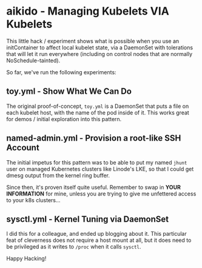 aikido - Managing Kubelets VIA Kubelets
=======================================

This little hack / experiment shows what is possible when you use
an initContainer to affect local kubelet state, via a DaemonSet
with tolerations that will let it run everywhere (including on
control nodes that are normally NoSchedule-tainted).

So far, we've run the following experiments:

toy.yml - Show What We Can Do
-----------------------------

The original proof-of-concept, `toy.yml` is a DaemonSet that puts
a file on each kubelet host, with the name of the pod inside of
it.  This works great for demos / initial exploration into this
pattern.

named-admin.yml - Provision a root-like SSH Account
---------------------------------------------------

The initial impetus for this pattern was to be able to put my
named `jhunt` user on managed Kubernetes clusters like Linode's
LKE, so that I could get dmesg output from the kernel ring buffer.

Since then, it's proven itself quite useful.  Remember to swap in
**YOUR INFORMATION** for mine, unless you are trying to give me
unfettered access to your k8s clusters...

sysctl.yml - Kernel Tuning via DaemonSet
----------------------------------------

I did this for a colleague, and ended up blogging about it.  This
particular feat of cleverness does not require a host mount at
all, but it does need to be privileged as it writes to `/proc`
when it calls `sysctl`.



Happy Hacking!
